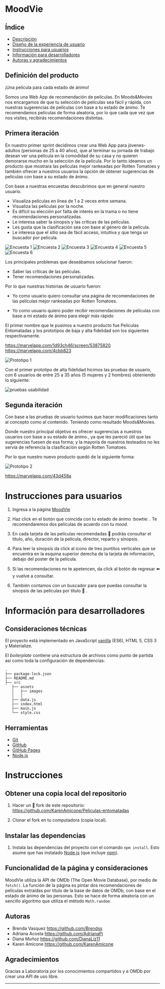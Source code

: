 # MoodVie

## Índice

- [Descripción](#definición_del_producto)
- [Diseño de la experiencia de usuario](#primera_interación)
- [Instrucciones para usuarios](#instrucciones_para_usuarios)
- [Información para desarrolladores](#información_para_desarrolladores)
- [Autoras y agradecimientos](#autoras)


## Definición del producto

¡Una película para cada estado de ánimo!

Somos una Web App de recomendación de películas.
En Moods&Movies nos encargamos de que tu selección de películas sea fácil y rápida, con nuestras sugerencias de películas con base a tu estado de ánimo. Te            recomendamos películas de forma aleatoria, por lo que cada que vez que nos         visites, recibirás recomendaciones distintas. 

## Primera iteración

En nuestro primer sprint decidimos crear una Web App para jóvenes-adultos (personas de 25 a 40 años), que al terminar su jornada de trabajo desean ver una película en la comodidad de su casa y no quieren demorarse mucho en la selección de la película. Por lo tanto ideamos un producto que mostrara las películas mejor rankeadas por Rotten Tomatoes y también ofrecer a nuestros usuarios la opción de obtener sugerencias de películas con base a su estado de ánimo.

Con base a nuestras encuestas descubrimos que en general nuestro usuario.
- Visualiza películas en línea de 1 a 2 veces entre semana.
- Visualiza las películas por la noche.
-  Es difícil su elección por falta de interés en la trama o no tiene recomendaciones personalizadas.
- Le interesa saber la sinopsis y las críticas de las películas.
- Les gusta que la clasificación sea con base al género de la película.
- Le interesa que el sitio sea de fácil acceso, intuitiva y que tenga un buscador por película.

![Encuesta 1](./src/assets/images/encuestamov1.png)
![Encuesta 2](./src/assets/images/encuestamov2.png)
![Encuesta 3](./src/assets/images/encuestamov3.png)
![Encuesta 4](./src/assets/images/encuestamov4.png)
![Encuesta 5](./src/assets/images/encuestamov5.png)
![Encuesta 6](./src/assets/images/encuestamov6.png)


Los principales problemas que deseábamos solucionar fueron:

- Saber las críticas de las películas.
- Tener recomendaciones personalizadas.

Por lo que nuestras historias de usuario fueron:

- Yo como usuario quiero consultar una página de recomendaciones de las películas mejor rankeadas por Rotten Tomatoes.

- Yo como usuario quiero poder recibir recomendaciones de películas con base a mi estado de ánimo para elegir más rápido

El primer nombre que le pusimos a nuestro producto fue Películas Entomatadas y los prototipos de baja y alta fidelidad son los siguientes respectivamente.

https://marvelapp.com/1d93ch46/screen/53875820
https://marvelapp.com/4cbb823

![Prototipo 1](./src/assets/images/pelis1.png)

Con el primer prototipo de alta fidelidad hicimos las pruebas de usuario, con 6 usuarios de entre 25 a 35 años (5 mujeres y 2 hombres) obteniendo lo siguiente:

![pruebas usabilidad
](./src/assets/images/pruebas-usuarios.png)

## Segunda iteración

Con base a las pruebas de usuario tuvimos que hacer modificaciones tanto al concepto como al contenido. Teniendo como resultado Moods&Movies.

Donde nuestro principal objetivo es ofrecer sugerencias a nuestros usuarios con base a su estado de ánimo., ya que les pareció útil que las sugerencias fuesen de esa forma; y la mayoría de nuestros testeados no les servía de referencia la clasificación según Rotten Tomatoes.

Por lo que nuestro nuevo producto quedó de la siguiente forma:

![Prototipo 2](./src/assets/images/pelis1.1.png)

https://marvelapp.com/43d458a



# Instrucciones para usuarios
1. Ingresa a la página [MoodVie](https://karenamicone.github.io/Peliculas-entomatadas/src/)

2. Haz click en el botón que coincida con tu estado de ánimo :bowtie: . Te recomendaremos dos películas de acuerdo con tu *mood*.

3. En cada tarjeta de las películas recomendadas :movie_camera: podrás consultar el título, año, duración de la película, director, reparto y sinopsis. 

4. Para leer la sinopsis da click al ícono de tres puntitos verticales que se encuentra en la esquina superior derecha de la tarjeta de información, debajo del poster de la película.

5. Si las recomendaciones no te apetencen, da click al botón de regresar :arrow_left: y vuelve a consultar. 

6. También contamos con un buscador para que puedas consultar la sinopsis de las películas por título :vhs: . 


# Información para desarrolladores

## Consideraciones técnicas

El proyecto está implementado en JavaScript [vanilla](https://medium.com/laboratoria-how-to/vanillajs-vs-jquery-31e623bbd46e) (ES6), HTML 5, CSS 3 y Materialize.


El _boilerplate_ contiene una estructura de archivos como punto de partida así
como toda la configuración de dependencias:

```text
.
├── package-lock.json
├── README.md
├── src
   ├── assets
   │   ├── images
   │   │
   ├── data.js
   ├── index.html
   ├── main.js
   └── style.css
```
## Herramientas

- [Git](https://git-scm.com/)
- [GitHub](https://github.com/)
- [GitHub Pages](https://pages.github.com/)
- [Node.js](https://nodejs.org/)

# Instrucciones

## Obtener una copia local del repositorio
1. Hacer un 🍴 fork de este repositorio: <https://github.com/KarenAmicone/Peliculas-entomatadas>

2. Clonar el fork en tu computadora (copia local).


## Instalar las dependencias

1. Instala las dependencias del proyecto con el comando `npm install`. Esto
   asume que has instalado [Node.js](https://nodejs.org/) (que incluye [npm](https://docs.npmjs.com/)).

## Funcionalidad de la página y consideraciones

MoodVie utiliza la API de OMDb (The Open Movie Database), por medio de `fetch()`.
La función de la página es pintar dos recomendaciones de películas extraídas por título de la base de datos de OMDb, con base en el estado de ánimo de las personas. Esto se hace de forma aleatoria con un sencillo algoritmo que utiliza el método `Math.random`.

## Autoras

* Brenda Vasquez <https://github.com/Brendss>
* Adriana Acosta <https://github.com/AdrianaPi>
* Diana Muñoz <https://github.com/DianaLiz11>
* Karen Amicone <https://github.com/KarenAmicone>

## Agradecimientos
Gracias a Laboratoria por los conocimientos compartidos y a OMDb por crear una API de uso libre. 


---



